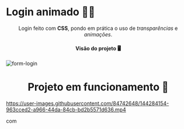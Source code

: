 # Login animado 👩‍💻

<p align="center">Login feito com <strong>CSS</strong>, pondo em prática o uso de <em>transparências</em> e <em>animações</em>. </p>
<h4 align="center">Visão do projeto 🖥️</h4>

![form-login](https://user-images.githubusercontent.com/84742648/144285461-09a12373-f201-43fe-98c0-34cc19c6dc72.png)

<h1 align="center">Projeto em funcionamento 🔧</h1>

https://user-images.githubusercontent.com/84742648/144284154-963cced2-a966-44da-84cb-bd2b5571d636.mp4


com
